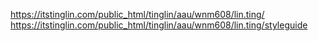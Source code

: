 https://itstinglin.com/public_html/tinglin/aau/wnm608/lin.ting/
https://itstinglin.com/public_html/tinglin/aau/wnm608/lin.ting/styleguide
